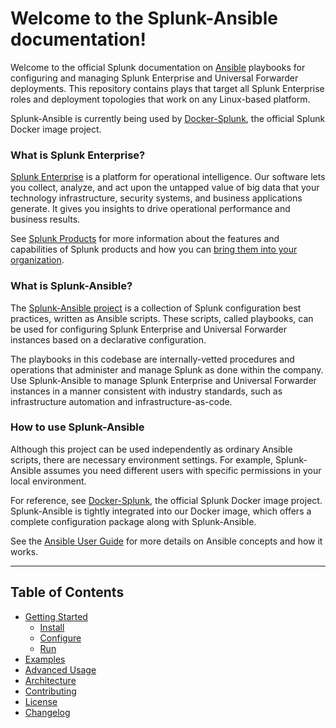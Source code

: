 # Welcome to the Splunk-Ansible documentation!

Welcome to the official Splunk documentation on [Ansible](https://docs.ansible.com/ansible/latest/index.html) playbooks for configuring and managing Splunk Enterprise and Universal Forwarder deployments. This repository contains plays that target all Splunk Enterprise roles and deployment topologies that work on any Linux-based platform.

Splunk-Ansible is currently being used by [Docker-Splunk](https://github.com/splunk/docker-splunk), the official Splunk Docker image project.

### What is Splunk Enterprise?
[Splunk Enterprise](https://www.splunk.com/en_us/software/splunk-enterprise.html) is a platform for operational intelligence. Our software lets you collect, analyze, and act upon the untapped value of big data that your technology infrastructure, security systems, and business applications generate. It gives you insights to drive operational performance and business results.

See [Splunk Products](https://www.splunk.com/en_us/software.html) for more information about the features and capabilities of Splunk products and how you can [bring them into your organization](https://www.splunk.com/en_us/enterprise-data-platform.html).

### What is Splunk-Ansible?
The [Splunk-Ansible project](https://github.com/splunk/splunk-ansible) is a collection of Splunk configuration best practices, written as Ansible scripts. These scripts, called playbooks, can be used for configuring Splunk Enterprise and Universal Forwarder instances based on a declarative configuration.

The playbooks in this codebase are internally-vetted procedures and operations that administer and manage Splunk as done within the company. Use Splunk-Ansible to manage Splunk Enterprise and Universal Forwarder instances in a manner consistent with industry standards, such as infrastructure automation and infrastructure-as-code.

### How to use Splunk-Ansible
Although this project can be used independently as ordinary Ansible scripts, there are necessary environment settings. For example, Splunk-Ansible assumes you need different users with specific permissions in your local environment.

For reference, see [Docker-Splunk](https://github.com/splunk/docker-splunk), the official Splunk Docker image project. Splunk-Ansible is tightly integrated into our Docker image, which offers a complete configuration package along with Splunk-Ansible.

See the [Ansible User Guide](https://docs.ansible.com/ansible/latest/user_guide/index.html) for more details on Ansible concepts and how it works.

----

## Table of Contents

* [Getting Started](SETUP.md)
    * [Install](SETUP.md#install)
    * [Configure](SETUP.md#configure)
    * [Run](SETUP.md#run)
* [Examples](EXAMPLES.md)
* [Advanced Usage](ADVANCED.md)
* [Architecture](ARCHITECTURE.md)
* [Contributing](CONTRIBUTING.md)
* [License](LICENSE.md)
* [Changelog](CHANGELOG.md)
